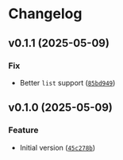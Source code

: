 # Changelog

<!--next-version-placeholder-->

## v0.1.1 (2025-05-09)

### Fix

* Better `list` support ([`85bd949`](https://github.com/educationwarehouse/sleazy/commit/85bd94982ef60241b70704e4af4c82184290adce))

## v0.1.0 (2025-05-09)

### Feature

* Initial version ([`45c278b`](https://github.com/educationwarehouse/sleazy/commit/45c278be0ed53566f40ea26e38ce796bb6ca6f13))
